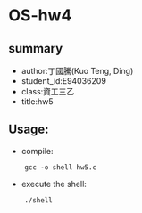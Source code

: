 # OS-hw4

## summary
-  author:丁國騰(Kuo Teng, Ding)
-  student_id:E94036209
-  class:資工三乙
-  title:hw5

##  Usage:
-  compile:

```
	gcc -o shell hw5.c
```

- execute the shell:
```
    ./shell
```
